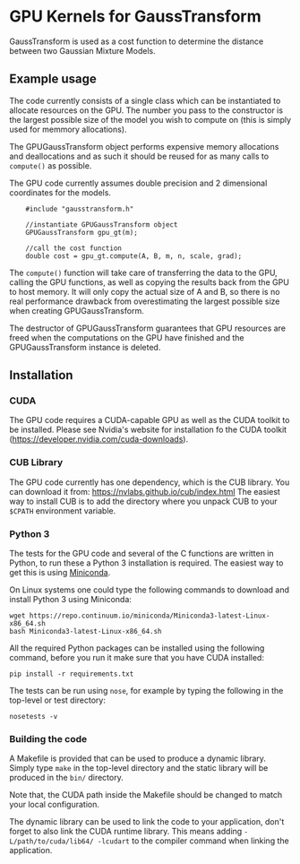 # GPU Kernels for GaussTransform

GaussTransform is used as a cost function to determine the distance between two Gaussian 
Mixture Models.


## Example usage

The code currently consists of a single class which can be instantiated to allocate
resources on the GPU. The number you pass to the constructor is the largest possible
size of the model you wish to compute on (this is simply used for memmory allocations).

The GPUGaussTransform object performs expensive memory allocations and deallocations and
as such it should be reused for as many calls to ``compute()`` as possible.

The GPU code currently assumes double precision and 2 dimensional coordinates for the models.

```
    #include "gausstransform.h"

    //instantiate GPUGaussTransform object
    GPUGaussTransform gpu_gt(m);

    //call the cost function
    double cost = gpu_gt.compute(A, B, m, n, scale, grad);

```

The ``compute()`` function will take care of transferring the data to the GPU, calling 
the GPU functions, as well as
copying the results back from the GPU to host memory. It will only copy the actual size of
A and B, so there is no real performance drawback from overestimating the largest possible
size when creating GPUGaussTransform.
 
The destructor of GPUGaussTransform guarantees that GPU resources are freed when
the computations on the GPU have finished and the GPUGaussTransform instance is deleted.


## Installation

### CUDA

The GPU code requires a CUDA-capable GPU as well as the CUDA toolkit to be installed. Please see
Nvidia's website for installation fo the CUDA toolkit (https://developer.nvidia.com/cuda-downloads).

### CUB Library

The GPU code currently has one dependency, which is the CUB library. You can download it from:
https://nvlabs.github.io/cub/index.html
The easiest way to install CUB is to add the directory where you unpack CUB to your
``$CPATH`` environment variable.

### Python 3

The tests for the GPU code and several of the C functions are written in Python, to run these a
Python 3 installation is required. The easiest way to get this is using
[Miniconda](https://conda.io/miniconda.html).

On Linux systems one could type the following commands to download and install Python 3 using Miniconda:
```
wget https://repo.continuum.io/miniconda/Miniconda3-latest-Linux-x86_64.sh
bash Miniconda3-latest-Linux-x86_64.sh
```

All the required Python packages can be installed using the following command, before you run it
make sure that you have CUDA installed:
```
pip install -r requirements.txt
```

The tests can be run using ``nose``, for example by typing the following in the top-level or test
directory:
```
nosetests -v
```

### Building the code

A Makefile is provided that can be used to produce a dynamic library.
Simply type ``make`` in the top-level directory and the static library will be produced in the `bin/` directory.

Note that, the CUDA path inside the Makefile should be changed to match your local configuration.

The dynamic library can be used to link the code to your application, don't forget to also link the CUDA runtime library.
This means adding ``-L/path/to/cuda/lib64/ -lcudart`` to the compiler command when linking the application.

